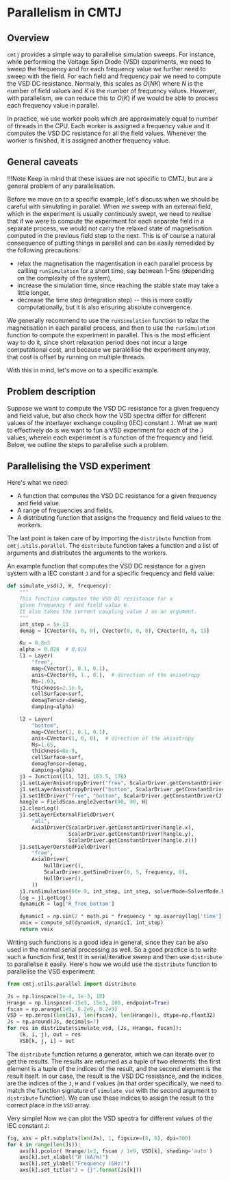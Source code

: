 # Parallelism in CMTJ

## Overview 
`cmtj` provides a simple way to parallelise simulation sweeps. For instance, while performing the Voltage Spin Diode (VSD) experiments, we need to sweep the frequency and for each frequency value we further need to sweep with the field. For each field and frequency pair we need to compute the VSD DC resistance. Normally, this scales as $O(NK)$ where $N$ is the number of field values and $K$ is the number of frequency values. However, with parallelism, we can reduce this to $O(K)$ if we would be able to process each frequency value in parallel.

In practice, we use worker pools which are approximately equal to number of threads in the CPU. Each worker is assigned a frequency value and it computes the VSD DC resistance for all the field values. Whenever the worker is finished, it is assigned another frequency value. 


## General caveats

!!!Note 
    Keep in mind that these issues are not specific to CMTJ, but are a general problem of any parallelisation. 

Before we move on to a specific example, let's discuss when we should be careful with simulating in parallel.
When we sweep with an external field, which in the experiment is usually continously swept, we need to realise that if we were to compute the experiment for each separate field in a separate process, we would not carry the relaxed state of magnetisation computed in the previous field step to the next. This is of course a natural consequence of putting things in parallel and can be easily remedided by the following precautions:
- relax the magnetisation the magentisation in each parallel process by callling `runSimulation` for a short time, say between 1-5ns (depending on the complexity of the system),
- increase the simulation time, since reaching the stable state may take a little longer,
- decrease the time step (integration step) -- this is more costly computationally, but it is also ensuring absolute convergence.
 
 We generally recommend to use the `runSimulation` function to relax the magnetisation in each parallel process, and then to use the `runSimulation` function to compute the experiment in parallel. This is the most efficient way to do it, since short relaxation period does not incur a large computational cost, and because we paralellise the experiment anyway, that cost is offset by running on multiple threads.

With this in mind, let's move on to a specific example.



## Problem description 
Suppose we want to compute the VSD DC resistance for a given frequency and field value, but also check how the VSD spectra differ for different values of the interlayer exchange coupling (IEC) constant `J`. 
What we want to effectively do is we want to fun a VSD experiment for each of the `J` values, wherein each experiment is a function of the frequency and field.
Below, we outline the steps to parallelise such a problem.

## Parallelising the VSD experiment

Here's what we need:
- A function that computes the VSD DC resistance for a given frequency and field value.
- A range of frequencies and fields.
- A distributing function that assigns the frequency and field values to the workers.

The last point is taken care of by importing the `distribute` function from `cmtj.utils.parallel`. The `distribute` function takes a function and a list of arguments and distributes the arguments to the workers. 

An example function that computes the VSD DC resistance for a given system with a IEC constant `J` and for a specific frequency and field value:
```python   
def simulate_vsd(J, H, frequency):
    """
    This function computes the VSD DC resistance for a 
    given frequency f and field value H. 
    It also takes the current coupling value J as an argument.
    """
    int_step = 5e-13
    demag = [CVector(0, 0, 0), CVector(0, 0, 0), CVector(0, 0, 1)]

    Ku = 0.8e3
    alpha = 0.024  # 0.024
    l1 = Layer(
        "free",
        mag=CVector(1, 0.1, 0.1),
        anis=CVector(0, 1., 0.),  # direction of the anisotropy
        Ms=1.03,
        thickness=2.1e-9,
        cellSurface=surf,
        demagTensor=demag,
        damping=alpha)

    l2 = Layer(
        "bottom",
        mag=CVector(1, 0.1, 0.1),
        anis=CVector(1, 0, 0),  # direction of the anisotropy
        Ms=1.65,
        thickness=6e-9,
        cellSurface=surf,
        demagTensor=demag,
        damping=alpha)
    j1 = Junction([l1, l2], 163.5, 176)
    j1.setLayerAnisotropyDriver("free", ScalarDriver.getConstantDriver(Ku))
    j1.setLayerAnisotropyDriver("bottom", ScalarDriver.getConstantDriver(1e12))
    j1.setIECDriver("free", "bottom", ScalarDriver.getConstantDriver(J))
    hangle = FieldScan.angle2vector(90, 90, H)
    j1.clearLog()
    j1.setLayerExternalFieldDriver(
        "all",
        AxialDriver(ScalarDriver.getConstantDriver(hangle.x),
                    ScalarDriver.getConstantDriver(hangle.y),
                    ScalarDriver.getConstantDriver(hangle.z)))
    j1.setLayerOerstedFieldDriver(
        "free",
        AxialDriver(
            NullDriver(),
            ScalarDriver.getSineDriver(0, 5, frequency, 0),
            NullDriver(),
        ))
    j1.runSimulation(60e-9, int_step, int_step, solverMode=SolverMode.RK4)
    log = j1.getLog()
    dynamicR = log['R_free_bottom']

    dynamicI = np.sin(2 * math.pi * frequency * np.asarray(log['time']))
    vmix = compute_sd(dynamicR, dynamicI, int_step)
    return vmix
```

Writing such functions is a good idea in general, since they can be also used in the normal serial processing as well. So a good practice is to write such a function first, test it in serial/iterative sweep and then use `distribute` to parallelise it easily. Here's how we would use the `distribute` function to parallelise the VSD experiment:
```python
from cmtj.utils.parallel import distribute

Js = np.linspace(1e-4, 1e-3, 10)
Hrange = np.linspace(-15e3, 15e3, 100, endpoint=True)
fscan = np.arange(1e9, 6.2e9, 0.2e9)
VSD = np.zeros((len(Js), len(fscan), len(Hrange)), dtype=np.float32)
Js = np.around(Js, decimals=7)
for res in distribute(simulate_vsd, [Js, Hrange, fscan]):
    (k, i, j), out = res
    VSD[k, j, i] = out
```

The `distribute` function returns a generator, which we can iterate over to get the results. The results are returned as a tuple of two elements: the first element is a tuple of the indices of the result, and the second element is the result itself. In our case, the result is the VSD DC resistance, and the indices are the indices of the `J`, `H` and `f` values (in that order specifically, we need to match the function signature of `simulate_vsd` with the second argument to `distribute` function). We can use these indices to assign the result to the correct place in the `VSD` array.

Very simple! 
Now we can plot the VSD spectra for different values of the IEC constant `J`:
```python
fig, axs = plt.subplots(len(Js), 1, figsize=(8, 6), dpi=300)
for k in range(len(Js)):
    axs[k].pcolor( Hrange/1e3, fscan / 1e9, VSD[k], shading='auto')
    axs[k].set_xlabel("H (kA/m)")
    axs[k].set_ylabel("Frequency (GHz)")
    axs[k].set_title("J = {}".format(Js[k]))
``` 